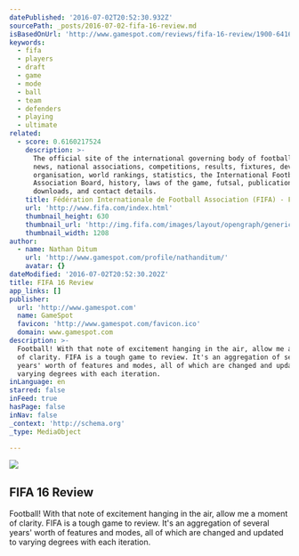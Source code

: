 ```yaml
---
datePublished: '2016-07-02T20:52:30.932Z'
sourcePath: _posts/2016-07-02-fifa-16-review.md
isBasedOnUrl: 'http://www.gamespot.com/reviews/fifa-16-review/1900-6416251/'
keywords:
  - fifa
  - players
  - draft
  - game
  - mode
  - ball
  - team
  - defenders
  - playing
  - ultimate
related:
  - score: 0.6160217524
    description: >-
      The official site of the international governing body of football with
      news, national associations, competitions, results, fixtures, development,
      organisation, world rankings, statistics, the International Football
      Association Board, history, laws of the game, futsal, publications,
      downloads, and contact details.
    title: Fédération Internationale de Football Association (FIFA) - FIFA.com
    url: 'http://www.fifa.com/index.html'
    thumbnail_height: 630
    thumbnail_url: 'http://img.fifa.com/images/layout/opengraph/generic.png'
    thumbnail_width: 1208
author:
  - name: Nathan Ditum
    url: 'http://www.gamespot.com/profile/nathanditum/'
    avatar: {}
dateModified: '2016-07-02T20:52:30.202Z'
title: FIFA 16 Review
app_links: []
publisher:
  url: 'http://www.gamespot.com'
  name: GameSpot
  favicon: 'http://www.gamespot.com/favicon.ico'
  domain: www.gamespot.com
description: >-
  Football! With that note of excitement hanging in the air, allow me a moment
  of clarity. FIFA is a tough game to review. It's an aggregation of several
  years' worth of features and modes, all of which are changed and updated to
  varying degrees with each iteration.
inLanguage: en
starred: false
inFeed: true
hasPage: false
inNav: false
_context: 'http://schema.org'
_type: MediaObject

---
```

<article style=""><img src="http://static1.gamespot.com/uploads/screen_kubrick/1406/14063904/2940887-fifaaa.jpg" /><h1>FIFA 16 Review</h1><p>Football! With that note of excitement hanging in the air, allow me a moment of clarity. FIFA is a tough game to review. It's an aggregation of several years' worth of features and modes, all of which are changed and updated to varying degrees with each iteration.</p></article>